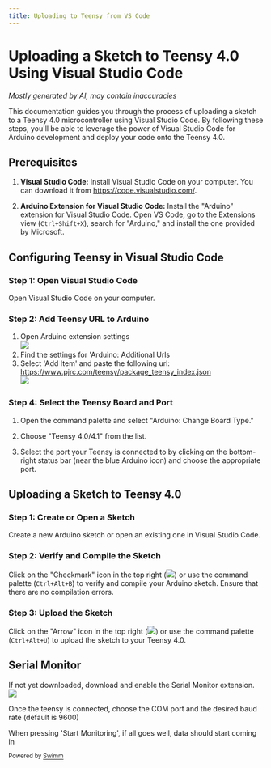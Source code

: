 ```yaml
---
title: Uploading to Teensy from VS Code
---
```

# **Uploading a Sketch to Teensy 4.0 Using Visual Studio Code**

*Mostly generated by AI, may contain inaccuracies*

This documentation guides you through the process of uploading a sketch to a Teensy 4.0 microcontroller using Visual Studio Code. By following these steps, you'll be able to leverage the power of Visual Studio Code for Arduino development and deploy your code onto the Teensy 4.0.

## **Prerequisites**

1. **Visual Studio Code:** Install Visual Studio Code on your computer. You can download it from <https://code.visualstudio.com/>.

2. **Arduino Extension for Visual Studio Code:** Install the "Arduino" extension for Visual Studio Code. Open VS Code, go to the Extensions view (`Ctrl+Shift+X`), search for "Arduino," and install the one provided by Microsoft.

## **Configuring Teensy in Visual Studio Code**

### **Step 1: Open Visual Studio Code**

Open Visual Studio Code on your computer.

### **Step 2: Add Teensy URL to Arduino**

1. Open Arduino extension settings\
   ![](https://firebasestorage.googleapis.com/v0/b/swimmio.appspot.com/o/repositories%2FZ2l0aHViJTNBJTNBUEFSU0VDX0NPREUlM0ElM0FhZGFtQmFjc28%3D%2F40e69394-89cd-407b-86a5-f184a75f52e9.png?alt=media&token=6a561138-99f0-4feb-b135-73f39fbfd11d)
2. Find the settings for 'Arduino: Additional Urls
3. Select 'Add Item' and paste the following url: <https://www.pjrc.com/teensy/package_teensy_index.json>\
   ![](https://firebasestorage.googleapis.com/v0/b/swimmio.appspot.com/o/repositories%2FZ2l0aHViJTNBJTNBUEFSU0VDX0NPREUlM0ElM0FhZGFtQmFjc28%3D%2F2f9a6e42-0e82-4b50-ba2a-fd9121d93c20.png?alt=media&token=1bafc275-7ad4-422c-a7fa-af3579a34315)

### **Step 4: Select the Teensy Board and Port**

1. Open the command palette and select "Arduino: Change Board Type."

2. Choose "Teensy 4.0/4.1" from the list.

3. Select the port your Teensy is connected to by clicking on the bottom-right status bar (near the blue Arduino icon) and choose the appropriate port.

## **Uploading a Sketch to Teensy 4.0**

### **Step 1: Create or Open a Sketch**

Create a new Arduino sketch or open an existing one in Visual Studio Code.

### **Step 2: Verify and Compile the Sketch**

Click on the "Checkmark" icon in the top right (![](https://firebasestorage.googleapis.com/v0/b/swimmio.appspot.com/o/repositories%2FZ2l0aHViJTNBJTNBUEFSU0VDX0NPREUlM0ElM0FhZGFtQmFjc28%3D%2Ffcd3d970-d49a-42db-be52-c970b71cf337.png?alt=media&token=722f3148-1104-4943-8e82-22f1a93e3b90)) or use the command palette (`Ctrl+Alt+B`) to verify and compile your Arduino sketch. Ensure that there are no compilation errors.

### **Step 3: Upload the Sketch**

Click on the "Arrow" icon in the top right (![](https://firebasestorage.googleapis.com/v0/b/swimmio.appspot.com/o/repositories%2FZ2l0aHViJTNBJTNBUEFSU0VDX0NPREUlM0ElM0FhZGFtQmFjc28%3D%2F7b690c2b-8e1a-49a5-a913-5ace73cb4320.png?alt=media&token=bffc8828-ab6b-49eb-a236-3b8c297c27d0)) or use the command palette (`Ctrl+Alt+U`) to upload the sketch to your Teensy 4.0.

## Serial Monitor

If not yet downloaded, download and enable the Serial Monitor extension. ![](https://firebasestorage.googleapis.com/v0/b/swimmio.appspot.com/o/repositories%2FZ2l0aHViJTNBJTNBUEFSU0VDX0NPREUlM0ElM0FhZGFtQmFjc28%3D%2F285051c9-98a4-4eb0-8f0a-07bf03993587.png?alt=media&token=20a969cc-ee51-4f4e-8b28-7e876533ba4b)

Once the teensy is connected, choose the COM port and the desired baud rate (default is 9600)

When pressing 'Start Monitoring', if all goes well, data should start coming in

<SwmMeta version="3.0.0" repo-id="Z2l0aHViJTNBJTNBUEFSU0VDX0NPREUlM0ElM0FhZGFtQmFjc28=" repo-name="PARSEC_CODE"><sup>Powered by [Swimm](https://app.swimm.io/)</sup></SwmMeta>
